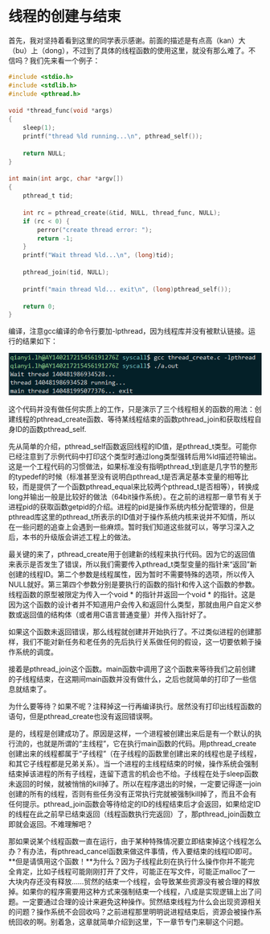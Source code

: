 # 线程的创建与结束

首先，我对坚持着看到这里的同学表示感谢。前面的描述是有点高（kan）大（bu）上（dong），不过到了具体的线程函数的使用这里，就没有那么难了。不信吗？我们先来看一个例子：

```c
#include <stdio.h>
#include <stdlib.h>
#include <pthread.h>

void *thread_func(void *args)
{
    sleep(1);
    printf("thread %ld running...\n", pthread_self());

    return NULL;
}

int main(int argc, char *argv[])
{
    pthread_t tid;

    int rc = pthread_create(&tid, NULL, thread_func, NULL);
    if (rc < 0) {
        perror("create thread error: ");
        return -1;
    }
    printf("Wait thread %ld...\n", (long)tid);
    
    pthread_join(tid, NULL);

    printf("main thread %ld... exit\n", (long)pthread_self());

    return 0;
}
```

编译，注意gcc编译的命令行要加-lpthread，因为线程库并没有被默认链接。运行的结果如下：

![](images/thread_create.png)

这个代码并没有做任何实质上的工作，只是演示了三个线程相关的函数的用法：创建线程的pthread_create函数、等待某线程结束的函数pthread_join和获取线程自身ID的函数pthread_self.

先从简单的介绍，pthread_self函数返回线程的ID值，是pthread_t类型。可能你已经注意到了示例代码中打印这个类型时通过long类型强转后用%ld描述符输出。这是一个工程代码的习惯做法，如果标准没有指明pthread_t到底是几字节的整形的typedef的时候（标准甚至没有说明白pthread_t是否满足基本变量的相等比较，而是提供了一个函数pthread_equal来比较两个pthread_t是否相等），转换成long并输出一般是比较好的做法（64bit操作系统）。在之前的进程那一章节有关于进程pid的获取函数getpid的介绍。进程的pid是操作系统内核分配管理的，但是pthread库这里的pthread_t所表示的ID值对于操作系统内核来说并不知情，所以在一些问题的追查上会遇到一些麻烦。暂时我们知道这些就可以，等学习深入之后，本书的升级版会讲述工程上的做法。

最关键的来了，pthread_create用于创建新的线程来执行代码。因为它的返回值来表示是否发生了错误，所以我们需要传入pthread_t类型变量的指针来“返回”新创建的线程ID。第二个参数是线程属性，因为暂时不需要特殊的选项，所以传入NULL就好。第三第四个参数分别是要执行的函数的指针和传入这个函数的参数。线程函数的原型被限定为传入一个void \* 的指针并返回一个void \* 的指针。这是因为这个函数的设计者并不知道用户会传入和返回什么类型，那就由用户自定义参数或返回值的结构体（或者用C语言普通变量）并传入指针好了。

如果这个函数未返回错误，那么线程就创建并开始执行了。不过类似进程的创建那样，我们不能对新任务和老任务的先后执行关系做任何的假设，这一切要依赖于操作系统的调度。

接着是pthread_join这个函数。main函数中调用了这个函数来等待我们之前创建的子线程结束，在这期间main函数并没有做什么，之后也就简单的打印了一些信息就结束了。

为什么要等待？如果不呢？注释掉这一行再编译执行。居然没有打印出线程函数的语句，但是pthread_create也没有返回错误啊。

是的，线程是创建成功了。原因是这样，一个进程被创建出来后是有一个默认的执行流的，也就是所谓的“主线程”，它在执行main函数的代码。用pthread_create创建出来的线程都属于“子线程”（在子线程的函数里创建出来的线程也是子线程，和其它子线程都是兄弟关系）。当一个进程的主线程结束的时候，操作系统会强制结束掉该进程的所有子线程，连留下遗言的机会也不给。子线程在处于sleep函数未返回的时候，就被悄悄的kill掉了。所以在程序退出的时候，一定要记得逐一join创建的所有的线程，否则有些任务没有正常执行完就被强制kill掉了，而且不会有任何提示。pthread_join函数会等待给定的ID的线程结束后才会返回，如果给定ID的线程在此之前早已结束返回（线程函数执行完返回）了，那pthread_join函数立即就会返回。不难理解吧？

那如果说某个线程函数一直在运行，由于某种特殊情况要立即结束掉这个线程怎么办？有办法，有pthread_cancel函数来做这件事情，传入要结束的线程ID即可。**但是请慎用这个函数！**为什么？因为子线程此刻在执行什么操作你并不能完全肯定，比如子线程可能刚刚打开了文件，可能正在写文件，可能正malloc了一大块内存还没有释放……贸然的结束一个线程，会导致某些资源没有被合理的释放掉。如果你的程序需要用这种方式来强制结束一个线程，八成是实现逻辑上出了问题。一定要通过合理的设计来避免这种操作。贸然结束线程为什么会出现资源相关的问题？操作系统不会回收吗？之前进程那里明明说进程结束后，资源会被操作系统回收的啊。别着急，这章就简单介绍到这里，下一章节专门来聊这个问题。